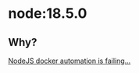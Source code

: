 # node:18.5.0

## Why?

[NodeJS docker automation is failing...](https://github.com/nodejs/docker-node/actions)
